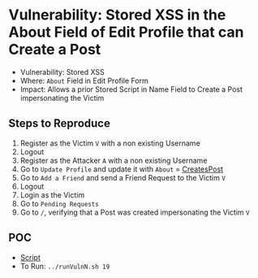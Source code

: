 # Vulnerability: Stored XSS in the About Field of Edit Profile that can Create a Post

- Vulnerability: Stored XSS
- Where: `About` Field in Edit Profile Form
- Impact: Allows a prior Stored Script in Name Field to Create a Post impersonating the Victim

## Steps to Reproduce
1. Register as the Victim `V` with a non existing Username
2. Logout
3. Register as the Attacker `A` with a non existing Username
4. Go to `Update Profile` and update it with `About` = [CreatesPost](../Common/Scripts/XSS/CreatesPost.html)
5. Go to `Add a Friend` and send a Friend Request to the Victim `V`
6. Logout
7. Login as the Victim
8. Go to `Pending Requests`
9. Go to `/`, verifying that a Post was created impersonating the Victim `V`

## POC
- [Script](./Exploit.py)
- To Run: `../runVulnN.sh 19`
